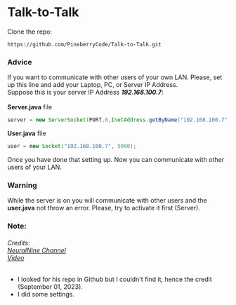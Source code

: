 # Talk-to-Talk

Clone the repo:
```
https://github.com/PineberryCode/Talk-to-Talk.git
```
### Advice
If you want to communicate with other users of your own LAN. Please, set up this line and add your Laptop, PC, or Server IP Address.<br>
Suppose this is your server IP Address ***192.168.100.7***:<br><br>
**Server.java** file
```JAVA
server = new ServerSocket(PORT,0,InetAddress.getByName("192.168.100.7"));
```
**User.java** file
```JAVA
user = new Socket("192.168.100.7", 5000);
```
Once you have done that setting up. Now you can communicate with other users of your LAN.

### Warning
While the server is on you will communicate with other users and the **user.java** not throw an error. Please, try to activate it first (Server).

### Note:<br>
###### Credits: <br>[NeuralNine Channel](https://www.youtube.com/@NeuralNine) <br>[Video](https://www.youtube.com/watch?v=hIc_9Wbn704)
- I looked for his repo in Github but I couldn't find it, hence the credit (September 01, 2023). <br>
- I did some settings.
